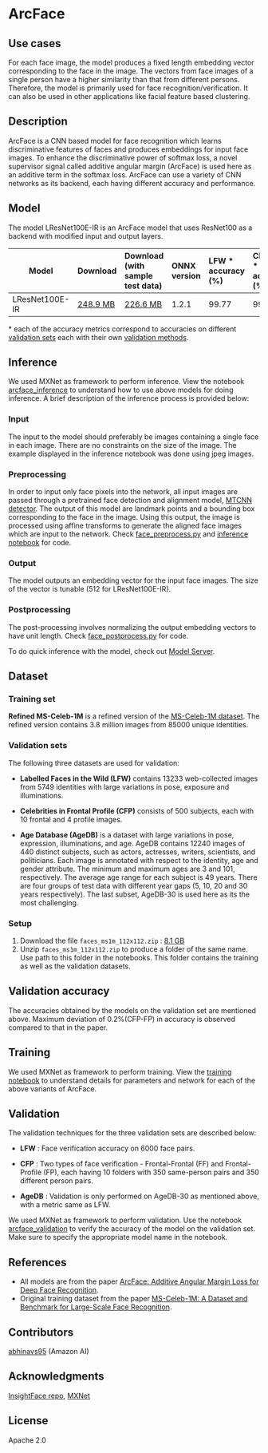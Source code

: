 # ArcFace

## Use cases
For each face image, the model produces a fixed length embedding vector corresponding to the face in the image. The vectors from face images of a single person have a higher similarity than that from different persons. Therefore, the model is primarily used for face recognition/verification. It can also be used in other applications like facial feature based clustering.

## Description
ArcFace is a CNN based model for face recognition which learns discriminative features of faces and produces embeddings for input face images. To enhance the discriminative power of softmax loss, a novel supervisor signal called additive angular margin (ArcFace) is used here as an additive term in the softmax loss. ArcFace can use a variety of CNN networks as its backend, each having different accuracy and performance. 

## Model
The model LResNet100E-IR is an ArcFace model that uses ResNet100 as a backend with modified input and output layers.

|Model        |Download  | Download (with sample test data)|ONNX version| LFW * accuracy (%)|CFP-FF * accuracy (%)|CFP-FP * accuracy (%)|AgeDB-30 * accuracy (%)|
|-------------|:--------------|:--------------|:--------------|:--------------|:--------------|:--------------|:--------------|
|LResNet100E-IR|    [248.9 MB](https://s3.amazonaws.com/onnx-model-zoo/arcface/resnet100/resnet100.onnx)|  [226.6 MB](https://s3.amazonaws.com/onnx-model-zoo/arcface/resnet100/resnet100.tar.gz) | 1.2.1  |99.77     | 99.83  |  94.21     | 97.87|

\* each of the accuracy metrics correspond to accuracies on different [validation sets](#Validation-sets) each with their own [validation methods](#Validation).

## Inference
We used MXNet as framework to perform inference. View the notebook [arcface_inference](arcface_inference.ipynb) to understand how to use above models for doing inference. A brief description of the inference process is provided below:

### Input 
The input to the model should preferably be images containing a single face in each image. There are no constraints on the size of the image. The example displayed in the inference notebook was done using jpeg images.

### Preprocessing
In order to input only face pixels into the network, all input images are passed through a pretrained face detection and alignment model, [MTCNN detector](https://kpzhang93.github.io/MTCNN_face_detection_alignment/index.html). The output of this model are landmark points and a bounding box corresponding to the face in the image. Using this output, the image is processed using affine transforms to generate the aligned face images which are input to the network. Check [face_preprocess.py](face_preprocess.py) and [inference notebook](arcface_inference.ipynb) for code.

### Output
The model outputs an embedding vector for the input face images. The size of the vector is tunable (512 for LResNet100E-IR).

### Postprocessing
The post-processing involves normalizing the output embedding vectors to have unit length. Check [face_postprocess.py](face_postprocess.py) for code.

To do quick inference with the model, check out [Model Server](https://github.com/awslabs/mxnet-model-server/blob/master/docs/model_zoo.md/#arcface-resnet100_onnx).

## Dataset
### Training set
**Refined MS-Celeb-1M** is a refined version of the [MS-Celeb-1M dataset](https://arxiv.org/abs/1607.08221). The refined version contains 3.8 million images from 85000 unique identities.

### Validation sets
The following three datasets are used for validation:
* **Labelled Faces in the Wild (LFW)** contains 13233 web-collected images from 5749 identities with large variations in pose, exposure and illuminations.

* **Celebrities in Frontal Profile (CFP)** consists of 500 subjects, each with 10 frontal and 4 profile images.

* **Age Database (AgeDB)** is a dataset with large variations in pose, expression, illuminations, and age. AgeDB contains 12240 images of 440 distinct subjects, such as actors, actresses, writers, scientists, and politicians.  Each image is annotated with respect to the identity, age and gender attribute. The minimum and maximum ages are 3 and 101, respectively. The average age range for each subject is 49 years. There are four groups of test data with different year gaps (5, 10, 20 and 30 years respectively). The last subset, AgeDB-30 is used here as its the most challenging.

### Setup
1. Download the file  `faces_ms1m_112x112.zip` : [8.1 GB](https://s3.amazonaws.com/onnx-model-zoo/arcface/dataset/faces_ms1m_112x112.zip)
2. Unzip `faces_ms1m_112x112.zip` to produce a folder of the same name. Use path to this folder in the notebooks. This folder contains the training as well as the validation datasets.

## Validation accuracy
The accuracies obtained by the models on the validation set are mentioned above. Maximum deviation of 0.2%(CFP-FP) in accuracy is observed compared to that in the paper.

## Training
We used MXNet as framework to perform training. View the [training notebook](train_arcface.ipynb) to understand details for parameters and network for each of the above variants of ArcFace.

## Validation
The validation techniques for the three validation sets are described below:
* **LFW** : Face verification accuracy on 6000 face pairs.

* **CFP** : Two types of face verification - Frontal-Frontal (FF) and Frontal-Profile (FP), each having 10 folders with 350 same-person pairs and 350 different person pairs.

* **AgeDB** : Validation is only performed on AgeDB-30 as mentioned above, with a metric same as LFW.

We used MXNet as framework to perform validation. Use the notebook [arcface_validation](arcface_validation.ipynb) to verify the accuracy of the model on the validation set. Make sure to specify the appropriate model name in the notebook.

## References
* All models are from the paper [ArcFace: Additive Angular Margin Loss for Deep Face Recognition](https://arxiv.org/abs/1801.07698).
* Original training dataset from the paper [MS-Celeb-1M: A Dataset and Benchmark for Large-Scale Face Recognition](https://arxiv.org/abs/1607.08221).

## Contributors
[abhinavs95](https://github.com/abhinavs95) (Amazon AI)

## Acknowledgments
[InsightFace repo](https://github.com/deepinsight/insightface), [MXNet](http://mxnet.incubator.apache.org)

## License
Apache 2.0